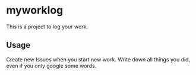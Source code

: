 # myworklog
This is a project to log your work.

## Usage
Create new Issues when you start new work.
Write down all things you did, even if you only google some words.


